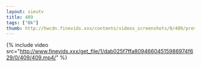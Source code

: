 ```yaml
--- 
layout: sieutv
title: 409
tags: ["0k"]
thumb: http://hwcdn.finevids.xxx/contents/videos_screenshots/0/409/preview.mp4.jpg
---
```

{% include video src="http://www.finevids.xxx/get_file/1/dab025f7ffa80946604515986974f629/0/409/409.mp4/" %} 
